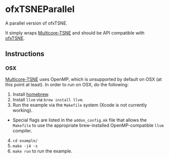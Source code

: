 # ofxTSNEParallel

A parallel version of ofxTSNE.

It simply wraps [Multicore-TSNE](https://github.com/DmitryUlyanov/Multicore-TSNE) and should be API compatible with [ofxTSNE](https://github.com/genekogan/ofxTSNE).

## Instructions
### OSX
[Multicore-TSNE](https://github.com/DmitryUlyanov/Multicore-TSNE) uses OpenMP, which is unsupported by default on OSX (at this point at least). In order to run on OSX, do the following:

1. Install [homebrew](https://brew.sh/).
2. Install `llvm` via `brew install llvm`.
3. Run the example via the `Makefile` system (Xcode is not currently working).
  - Special flags are listed in the `addon_config.mk` file that allows the `Makefile` to use the appropriate brew-installed OpenMP-compatible `llvm` compiler.
4. `cd example/`
5. `make -j4 -s`
6. `make run` to run the example.

